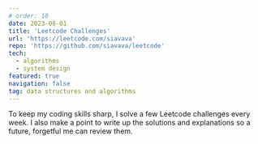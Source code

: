 ```yaml
---
# order: 10
date: 2023-08-01
title: 'Leetcode Challenges'
url: 'https://leetcode.com/siavava'
repo: 'https://github.com/siavava/leetcode'
tech:
  - algorithms
  - system design
featured: true
navigation: false
tag: data structures and algorithms
---
```


To keep my coding skills sharp, I solve a few Leetcode challenges every week.
I also make a point to write up the solutions and explanations
so a future, forgetful me can review them.

